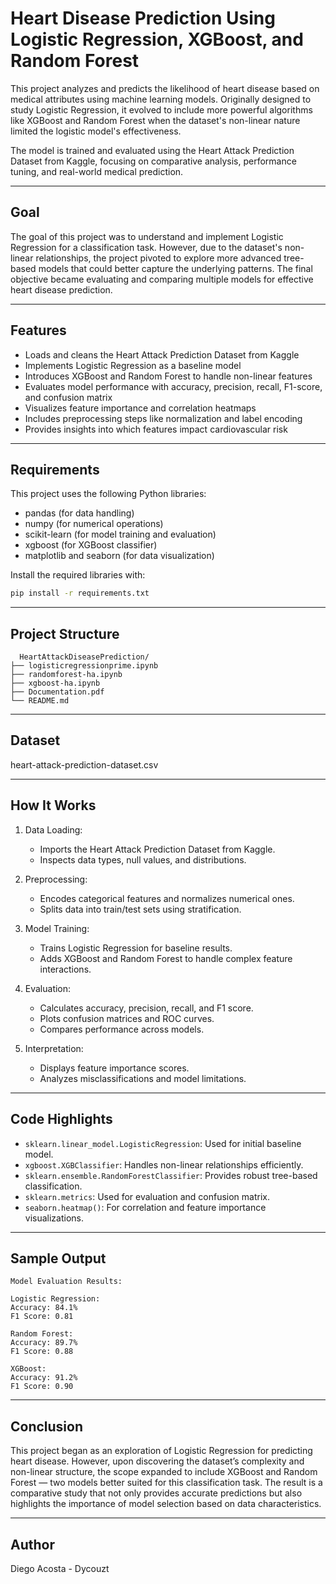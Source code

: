 # Heart Disease Prediction Using Logistic Regression, XGBoost, and Random Forest

This project analyzes and predicts the likelihood of heart disease based on medical attributes using machine learning models. Originally designed to study Logistic Regression, it evolved to include more powerful algorithms like XGBoost and Random Forest when the dataset's non-linear nature limited the logistic model's effectiveness.

The model is trained and evaluated using the Heart Attack Prediction Dataset from Kaggle, focusing on comparative analysis, performance tuning, and real-world medical prediction.

---

## Goal

The goal of this project was to understand and implement Logistic Regression for a classification task. However, due to the dataset's non-linear relationships, the project pivoted to explore more advanced tree-based models that could better capture the underlying patterns. The final objective became evaluating and comparing multiple models for effective heart disease prediction.

---

## Features

- Loads and cleans the Heart Attack Prediction Dataset from Kaggle
- Implements Logistic Regression as a baseline model
- Introduces XGBoost and Random Forest to handle non-linear features
- Evaluates model performance with accuracy, precision, recall, F1-score, and confusion matrix
- Visualizes feature importance and correlation heatmaps
- Includes preprocessing steps like normalization and label encoding
- Provides insights into which features impact cardiovascular risk

---

## Requirements

This project uses the following Python libraries:
- pandas (for data handling)
- numpy (for numerical operations)
- scikit-learn (for model training and evaluation)
- xgboost (for XGBoost classifier)
- matplotlib and seaborn (for data visualization)

Install the required libraries with:

```bash
pip install -r requirements.txt
```

---

## Project Structure

```plaintext
  HeartAttackDiseasePrediction/
├── logisticregressionprime.ipynb
├── randomforest-ha.ipynb
├── xgboost-ha.ipynb
├── Documentation.pdf
└── README.md 
```      

---

## Dataset

heart-attack-prediction-dataset.csv

---

## How It Works

1. Data Loading:
   - Imports the Heart Attack Prediction Dataset from Kaggle.
   - Inspects data types, null values, and distributions.

2. Preprocessing:
   - Encodes categorical features and normalizes numerical ones.
   - Splits data into train/test sets using stratification.

3. Model Training:
   - Trains Logistic Regression for baseline results.
   - Adds XGBoost and Random Forest to handle complex feature interactions.

4. Evaluation:
   - Calculates accuracy, precision, recall, and F1 score.
   - Plots confusion matrices and ROC curves.
   - Compares performance across models.

5. Interpretation:
   - Displays feature importance scores.
   - Analyzes misclassifications and model limitations.

---

## Code Highlights

- `sklearn.linear_model.LogisticRegression`: Used for initial baseline model.
- `xgboost.XGBClassifier`: Handles non-linear relationships efficiently.
- `sklearn.ensemble.RandomForestClassifier`: Provides robust tree-based classification.
- `sklearn.metrics`: Used for evaluation and confusion matrix.
- `seaborn.heatmap()`: For correlation and feature importance visualizations.

---

## Sample Output

```plaintext
Model Evaluation Results:

Logistic Regression:
Accuracy: 84.1%
F1 Score: 0.81

Random Forest:
Accuracy: 89.7%
F1 Score: 0.88

XGBoost:
Accuracy: 91.2%
F1 Score: 0.90
```

---

## Conclusion

This project began as an exploration of Logistic Regression for predicting heart disease. However, upon discovering the dataset’s complexity and non-linear structure, the scope expanded to include XGBoost and Random Forest — two models better suited for this classification task. The result is a comparative study that not only provides accurate predictions but also highlights the importance of model selection based on data characteristics.

---

## Author

Diego Acosta - Dycouzt

